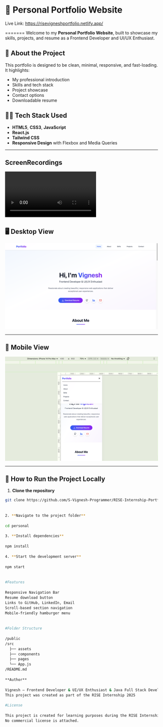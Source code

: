 # 💼 Personal Portfolio Website


Live Link: https://risevigneshportfolio.netlify.app/

=======
Welcome to my **Personal Portfolio Website**, built to showcase my skills, projects, and resume as a Frontend Developer and UI/UX Enthusiast.


## 🌟 About the Project

This portfolio is designed to be clean, minimal, responsive, and fast-loading. It highlights:
- My professional introduction
- Skills and tech stack
- Project showcase
- Contact options
- Downloadable resume

## 🧑‍💻 Tech Stack Used

- **HTML5**, **CSS3**, **JavaScript**
- **React.js**
- **Tailwind CSS**
- **Responsive Design** with Flexbox and Media Queries

---

## ScreenRecordings
![Recordings](./src/screenRecording-Rise-Intern/rise-intern-screen.mp4)

## 🖥️ Desktop View

![Desktop View](./src/screenshots/desktop-view.png)

---

## 📱 Mobile View

![Mobile View](./src/screenshots/mobile-view.png)

---

## 🚀 How to Run the Project Locally

1. **Clone the repository**  
```bash
git clone https://github.com/S-Vignesh-Programmer/RISE-Internship-Portfolio.git


2. **Navigate to the project folder**

cd personal

3. **Install dependencies**

npm install

4. **Start the development server**

npm start


#Features

Responsive Navigation Bar
Resume download button
Links to GitHub, LinkedIn, Email
Scroll-based section navigation
Mobile-friendly hamburger menu


#Folder Structure

/public
/src
  ├── assets
  ├── components
  ├── pages
  └── App.js
/README.md

**Author**

Vignesh – Frontend Developer & UI/UX Enthusiast & Java Full Stack Developer
This project was created as part of the RISE Internship 2025

#License

This project is created for learning purposes during the RISE Internship 2025.
No commercial license is attached. 



